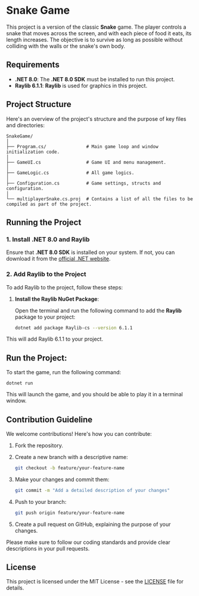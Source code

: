 # Snake Game

This project is a version of the classic **Snake** game. The player controls a snake that moves across the screen, and with each piece of food it eats, its length increases. The objective is to survive as long as possible without colliding with the walls or the snake's own body.

## Requirements

- **.NET 8.0**: The **.NET 8.0 SDK** must be installed to run this project.
- **Raylib 6.1.1**: **Raylib** is used for graphics in this project.

## Project Structure

Here's an overview of the project's structure and the purpose of key files and directories:

```
SnakeGame/
│
├── Program.cs/               # Main game loop and window initialization code.
│
├── GameUI.cs                 # Game UI and menu management.
│
├── GameLogic.cs              # All game logics.
│
├── Configuration.cs          # Game settings, structs and configuration.
│
└── multiplayerSnake.cs.proj  # Contains a list of all the files to be compiled as part of the project.
```


## Running the Project

### 1. Install .NET 8.0 and Raylib

Ensure that **.NET 8.0 SDK** is installed on your system. If not, you can download it from the [official .NET website](https://dotnet.microsoft.com/download).

### 2. Add Raylib to the Project

To add Raylib to the project, follow these steps:

1. **Install the Raylib NuGet Package**:
   
   Open the terminal and run the following command to add the **Raylib** package to your project:

   ```bash
   dotnet add package Raylib-cs --version 6.1.1

This will add Raylib 6.1.1 to your project.
    
## Run the Project:

To start the game, run the following command:

    dotnet run

This will launch the game, and you should be able to play it in a terminal window.


## Contribution Guideline

We welcome contributions! Here's how you can contribute:

1. Fork the repository.

2. Create a new branch with a descriptive name:

   ```bash
   git checkout -b feature/your-feature-name
   ```

3. Make your changes and commit them:

   ```bash
   git commit -m "Add a detailed description of your changes"
   ```

4. Push to your branch:

   ```bash
   git push origin feature/your-feature-name
   ```

5. Create a pull request on GitHub, explaining the purpose of your changes.

Please make sure to follow our coding standards and provide clear descriptions in your pull requests.

## License

This project is licensed under the MIT License - see the [LICENSE](LICENSE) file for details.
